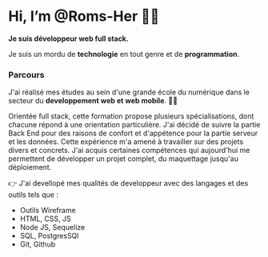 

# Hi, I’m @Roms-Her 👋😀
**Je suis développeur web full stack.**

  Je suis un mordu de **technologie** en tout genre et de **programmation**. 

  ### Parcours

J'ai réalisé mes études au sein d'une grande école du numérique dans le secteur du **developpement web et web mobile**. 🧑‍🎓

Orientée full stack, cette formation propose plusieurs spécialisations, dont chacune répond à une orientation particulière. J'ai décidé de suivre la partie Back End pour des raisons de confort et d'appétence pour la partie serveur et les données. Cette expérience m'a amené à travailler sur des projets divers et concrets. J'ai acquis certaines compétences qui aujourd'hui me permettent de développer un projet complet, du maquettage jusqu'au déploiement.

👉 J'ai devellopé mes qualités de developpeur avec des langages et des outils tels que :

  - Outils Wireframe
  - HTML, CSS, JS
  - Node JS, Sequelize
  - SQL, PostgresSQl
  - Git, Github

